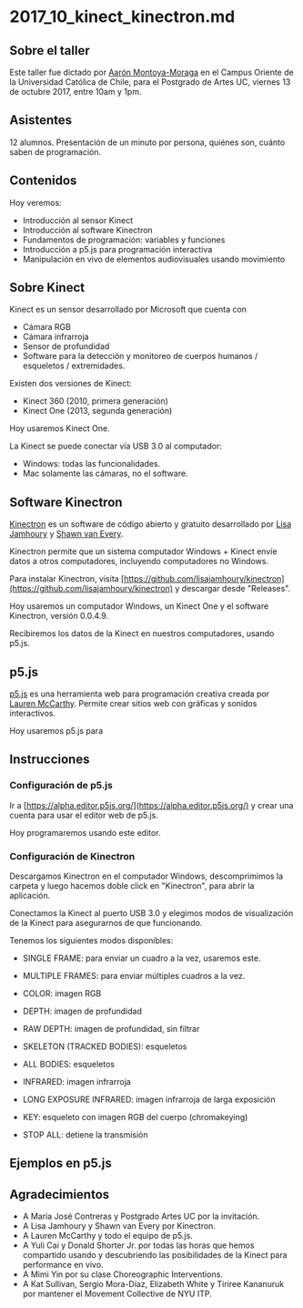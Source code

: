 # 2017_10_kinect_kinectron.md

## Sobre el taller

Este taller fue dictado por [Aarón Montoya-Moraga](http://montoyamoraga.io/) en el Campus Oriente de la Universidad Católica de Chile, para el Postgrado de Artes UC, viernes 13 de octubre 2017, entre 10am y 1pm.

## Asistentes

12 alumnos. Presentación de un minuto por persona, quiénes son, cuánto saben de programación.

## Contenidos

Hoy veremos:

* Introducción al sensor Kinect
* Introducción al software Kinectron
* Fundamentos de programación: variables y funciones
* Introducción a p5.js para programación interactiva
* Manipulación en vivo de elementos audiovisuales usando movimiento

## Sobre Kinect

Kinect es un sensor desarrollado por Microsoft que cuenta con
* Cámara RGB
* Cámara infrarroja
* Sensor de profundidad
* Software para la detección y monitoreo de cuerpos humanos / esqueletos / extremidades.

Existen dos versiones de Kinect:

* Kinect 360 (2010, primera generación)
* Kinect One (2013, segunda generación)

Hoy usaremos Kinect One.

La Kinect se puede conectar vía USB 3.0 al computador:

* Windows: todas las funcionalidades.
* Mac solamente las cámaras, no el software.

## Software Kinectron

[Kinectron](https://github.com/lisajamhoury/kinectron) es un software de código abierto y gratuito desarrollado por [Lisa Jamhoury](http://lisajamhoury.com/) y [Shawn van Every](https://tisch.nyu.edu/about/directory/itp/1838206356).

Kinectron permite que un sistema computador Windows + Kinect envíe datos a otros computadores, incluyendo computadores no Windows.

Para instalar Kinectron, visita [https://github.com/lisajamhoury/kinectron](https://github.com/lisajamhoury/kinectron) y descargar desde "Releases".

Hoy usaremos un computador Windows, un Kinect One y el software Kinectron, versión 0.0.4.9.

Recibiremos los datos de la Kinect en nuestros computadores, usando p5.js.

## p5.js

[p5.js](https://p5js.org/) es una herramienta web para programación creativa creada por [Lauren McCarthy](http://lauren-mccarthy.com/). Permite crear sitios web con gráficas y sonidos interactivos.

Hoy usaremos p5.js para

## Instrucciones

### Configuración de p5.js

Ir a [https://alpha.editor.p5js.org/](https://alpha.editor.p5js.org/) y crear una cuenta para usar el editor web de p5.js.

Hoy programaremos usando este editor.

### Configuración de Kinectron

Descargamos Kinectron en el computador Windows, descomprimimos la carpeta y luego hacemos doble click en "Kinectron", para abrir la aplicación.

Conectamos la Kinect al puerto USB 3.0 y elegimos modos de visualización de la Kinect para asegurarnos de que funcionando.

Tenemos los siguientes modos disponibles:

* SINGLE FRAME: para enviar un cuadro a la vez, usaremos este.
* MULTIPLE FRAMES: para enviar múltiples cuadros a la vez.

* COLOR: imagen RGB
* DEPTH: imagen de profundidad
* RAW DEPTH: imagen de profundidad, sin filtrar
* SKELETON (TRACKED BODIES): esqueletos
* ALL BODIES: esqueletos
* INFRARED: imagen infrarroja
* LONG EXPOSURE INFRARED: imagen infrarroja de larga exposición
* KEY: esqueleto con imagen RGB del cuerpo (chromakeying)
* STOP ALL: detiene la transmisión

## Ejemplos en p5.js

## Agradecimientos

* A María José Contreras y Postgrado Artes UC por la invitación.
* A Lisa Jamhoury y Shawn van Every por Kinectron.
* A Lauren McCarthy y todo el equipo de p5.js.
* A Yuli Cai y Donald Shorter Jr. por todas las horas que hemos compartido usando y descubriendo las posibilidades de la Kinect para performance en vivo.
* A Mimi Yin por su clase Choreographic Interventions.
* A Kat Sullivan, Sergio Mora-Díaz, Elizabeth White y Tiriree Kananuruk por mantener el Movement Collective de NYU ITP.
